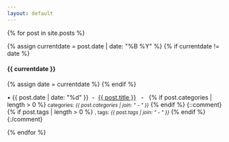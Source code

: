 ```yaml
---
layout: default
---
```


{% for post in site.posts %}

  {% assign currentdate = post.date | date: "%B %Y" %}
  {% if currentdate != date %}
  <h4 id="y{{post.date | date: "%Y"}}"> {{ currentdate }} </h4>
    {% assign date = currentdate %}
  {% endif %}

&bull; {{ post.date | date: "%d" }}&nbsp; - &nbsp;<a href="{{ site.baseurl }}{{ post.url }}">{{ post.title }}</a> &nbsp; - &nbsp; {% if post.categories | length > 0 %} <small>categories: <em>{{ post.categories | join: "</em> - <em>" }}</em></small> {% endif %} {::comment} {% if post.tags | length > 0 %} <small>, tags: <em>{{ post.tags | join: "</em> - <em>" }}</em></small> {% endif %}{:/comment}

{% endfor %}
